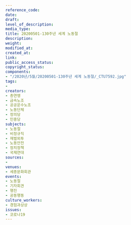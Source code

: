 ```yaml
---
reference_code: 
date: 
draft: 
level_of_description: 
media_type: 
title: 20200501-130주년 세계 노동절
description: 
weight: 
modified_at: 
created_at: 
link: 
public_access_status: 
copyright_status: 
components:
- "/2020년/5월/20200501-130주년 세계 노동절/_CTU7592.jpg"
tags:
- 
creators:
- 총연맹
- 금속노조
- 공공운수노조
- 노동단체
- 정의당
- 민중당
subjects:
- 노동절
- 비정규직
- 재벌외투
- 노동안전
- 정치정책
- 국제연대
sources:
- 
venues:
- 세종문화회관
events:
- 노동절
- 기자회견
- 행진
- 공동행동
culture_workers:
- 경험과상상
issues:
- 코로나19
---
```


